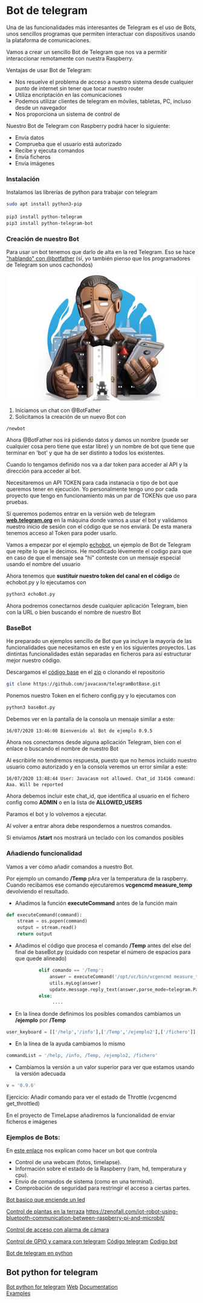 # Bot de telegram

Una de las funcionalidades más interesantes de Telegram es el uso de Bots, unos sencillos programas que permiten interactuar con dispositivos usando la plataforma de comunicaciones.

Vamos a crear un sencillo Bot de Telegram que nos va a permitir interaccionar remotamente con nuestra Raspberry. 

Ventajas de usar Bot de Telegram:
* Nos resuelve el problema de acceso a nuestro sistema desde cualquier punto de internet sin tener que tocar nuestro router
* Utiliza encriptación en las comunicaciones
* Podemos utilizar clientes de telegram en móviles, tabletas, PC, incluso desde un navegador
* Nos proporciona un sistema de control de

Nuestro Bot de Telegram con Raspberry podrá hacer lo siguiente:
* Envía datos
* Comprueba que el usuario está autorizado
* Recibe y ejecuta comandos
* Envía ficheros
* Envía imágenes


### Instalación

Instalamos las librerías de python para trabajar con telegram


```bash
sudo apt install python3-pip

pip3 install python-telegram
pip3 install python-telegram-bot

```
### Creación de nuestro Bot

Para usar un bot tenemos que darlo de alta en la red Telegram. Eso se hace[ "hablando" con @botfather](https://www.instructables.com/id/Set-up-Telegram-Bot-on-Raspberry-Pi/) (sí, yo también pienso que los programadores de Telegram son unos cachondos)

![BotFather-Icon](./images/BotFather-Icon.jpg)

1. Iniciamos un chat con @BotFather
2. Solicitamos la creación de un nuevo Bot con

```
/newbot
```

Ahora @BotFather nos irá pidiendo datos y damos un nombre (puede ser cualquier cosa pero tiene que estar libre) y un nombre de bot que tiene que terminar en 'bot' y que ha de ser distinto a todos los existentes. 

Cuando lo tengamos definido nos va a dar token para acceder al API y la dirección para acceder al bot.

Necesitaremos un API TOKEN para cada instanacia o tipo de bot que queremos tener en ejecución. Yo personalmente tengo uno por cada proyecto que tengo en funcionamiento más un par de TOKENs que uso para pruebas.

Si queremos podemos entrar en la versión web de telegram [**web.telegram.org**](http://web.telegram.org) en la máquina donde vamos a usar el bot y validamos nuestro inicio de sesión con el código que se nos enviará. De esta manera tenemos acceso al Token para poder usarlo.

Vamos a empezar por el ejemplo [echobot](https://github.com/javacasm/RaspberryOnline2ed/blob/master/codigo/echoBot.py), un ejemplo de Bot de Telegram que repite lo que le decimos. He modificado lévemente el codigo para que en caso de que el mensaje sea "hi" conteste con un mensaje especial usando el nombre del usuario 

Ahora tenemos que **sustituir nuestro token del canal en el código** de echobot.py y lo ejecutamos con 
```sh
python3 echoBot.py
```

Ahora podremos conectarnos desde cualquier aplicación Telegram, bien con la URL o bien buscando el nombre de nuestro Bot

### BaseBot

He preparado un ejemplos sencillo de Bot que ya incluye la mayoría de las funcionalidades que necesitamos en este y en los siguientes proyectos. Las dintintas funcionalidades están separadas en ficheros para así estructurar mejor nuestro código.

Descargamos el [código base](https://github.com/javacasm/telegramBotBase) en el [zip](https://github.com/javacasm/telegramBotBase/archive/master.zip) o clonando el repositorio

```sh
git clone https://github.com/javacasm/telegramBotBase.git
```

Ponemos nuestro Token en el fichero config.py y lo ejecutamos con 

```sh
python3 baseBot.py
```
Debemos ver en la pantalla de la consola un mensaje similar a este:
```
16/07/2020 13:46:00 Bienvenido al Bot de ejemplo 0.9.5
```

Ahora nos conectamos desde alguna aplicación Telegram, bien con el enlace o buscando el nombre de nuestro Bot

Al escribirle no tendremos respuesta, puesto que no hemos incluido nuestro usuario como autorizado y en la consola veremos un error similar a este:
```
16/07/2020 13:48:44 User: Javacasm not allowed. Chat_id 31416 command: Aaa. Will be reported
```

Ahora debemos incluir este chat_id, que identifica al usuario en el fichero config como **ADMIN** o en la lista de **ALLOWED_USERS**

Paramos el bot y lo volvemos a ejecutar.

Al volver a entrar ahora debe respondernos a nuestros comandos.

Si enviamos **/start** nos mostrará un teclado con los comandos posibles
### Añadiendo funcionalidad

Vamos a ver cómo añadir comandos a nuestro Bot.

Por ejemplo un comando **/Temp** pAra ver la temperatura de la raspberry. Cuando recibamos ese comando ejecutaremos **vcgencmd measure_temp** devolviendo el resultado.

* Añadimos la función **executeCommand** antes de la función main

```python
def executeCommand(command): 
    stream = os.popen(command) 
    output = stream.read() 
    return output

```

* Añadimos el código que procesa el comando **/Temp** antes del else del final de baseBot.py (cuidado con respetar el número de espacios para que quede alineado)
```python
            elif comando == '/Temp':
                answer = executeCommand('/opt/vc/bin/vcgencmd measure_temp')
                utils.myLog(answer)
                update.message.reply_text(answer,parse_mode=telegram.ParseMode.MARKDOWN,reply_markup = user_keyboard_markup)
            else:
                 ....

```

* En la línea donde definimos los posibles comandos cambiamos un **/ejemplo** por **/Temp**
```python
user_keyboard = [['/help','/info'],['/Temp','/ejemplo2'],['/fichero']]
```
* En la línea de la ayuda cambiamos lo mismo
```python
commandList = '/help, /info, /Temp, /ejemplo2, /fichero'
```
* Cambiamos la versión a un valor superior para ver que estamos usando la versión adecuada
```python
v = '0.9.6'
```

Ejercicio: Añadir comando para ver el estado de Throttle (vcgencmd get_throttled)

En el proyecto de TimeLapse añadiremos la funcionalidad de enviar ficheros e imágenes


### Ejemplos de Bots:

En [este enlace](https://www.fwhibbit.es/controla-tu-raspberry-pi-mediante-telegram) nos explican como hacer un bot que controla

* Control de una webcam (fotos, timelapse).
* Información sobre el estado de la Raspberry (ram, hd, temperatura y cpu).
* Envío de comandos de sistema (como en una terminal).
* Comprobación de seguridad para restringir el acceso a ciertas partes.

[Bot basico que enciende un led](https://www.hackster.io/Salmanfarisvp/telegram-bot-with-raspberry-pi-f373da)

[Control de plantas en la terraza](https://www.hackster.io/zenofall/community-iot-garden-using-raspberry-pi-and-telegram-bot-ef4989) https://zenofall.com/iot-robot-using-bluetooth-communication-between-raspberry-pi-and-microbit/

[Control de acceso con alarma de cámara](https://www.hackster.io/wia/security-system-w-motion-sensor-camera-wia-raspberry-pi-07e15e)

[Control de GPIO y camara con telegram](https://www.hackster.io/idreams/control-gpio-and-pi-camera-using-raspberry-pi-telegram-app-3a776a) [Código telegram](https://github.com/vysheng/tg) [Codigo bot](https://gist.github.com/idreamsi/2972ba872df05cb5f0c3)

[Bot de telegram en python](https://medium.com/@goyoregalado/bots-de-telegram-en-python-134b964fcdf7)


## Bot python for telegram
[Bot python for telegram](https://github.com/python-telegram-bot/python-telegram-bot) 
[Web](https://python-telegram-bot.org/)
[Documentation](https://python-telegram-bot.readthedocs.io/en/stable/)   
[Examples](https://github.com/python-telegram-bot/python-telegram-bot/tree/master/examples) 

